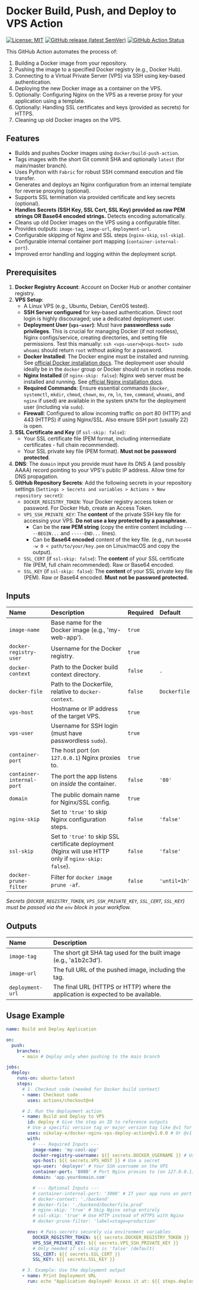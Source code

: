 # Docker Build, Push, and Deploy to VPS Action

[![License: MIT](https://img.shields.io/badge/License-MIT-blue.svg)](LICENSE)
[![GitHub release (latest SemVer)](https://img.shields.io/github/v/release/nikolay-e/docker-nginx-vps-deploy-action)](https://github.com/nikolay-e/docker-nginx-vps-deploy-action/releases)
[![GitHub Action Status](https://github.com/nikolay-e/docker-nginx-vps-deploy-action/actions/workflows/main.yml/badge.svg)](https://github.com/nikolay-e/docker-nginx-vps-deploy-action/actions/workflows/main.yml)

This GitHub Action automates the process of:
1.  Building a Docker image from your repository.
2.  Pushing the image to a specified Docker registry (e.g., Docker Hub).
3.  Connecting to a Virtual Private Server (VPS) via SSH using key-based authentication.
4.  Deploying the new Docker image as a container on the VPS.
5.  Optionally: Configuring Nginx on the VPS as a reverse proxy for your application using a template.
6.  Optionally: Handling SSL certificates and keys (provided as secrets) for HTTPS.
7.  Cleaning up old Docker images on the VPS.

## Features

* Builds and pushes Docker images using `docker/build-push-action`.
* Tags images with the short Git commit SHA and optionally `latest` (for main/master branch).
* Uses Python with `Fabric` for robust SSH command execution and file transfer.
* Generates and deploys an Nginx configuration from an internal template for reverse proxying (optional).
* Supports SSL termination via provided certificate and key secrets (optional).
* **Handles Secrets (SSH Key, SSL Cert, SSL Key) provided as raw PEM strings OR Base64 encoded strings.** Detects encoding automatically.
* Cleans up old Docker images on the VPS using a configurable filter.
* Provides outputs: `image-tag`, `image-url`, `deployment-url`.
* Configurable skipping of Nginx and SSL steps (`nginx-skip`, `ssl-skip`).
* Configurable internal container port mapping (`container-internal-port`).
* Improved error handling and logging within the deployment script.

## Prerequisites

1.  **Docker Registry Account**: Account on Docker Hub or another container registry.
2.  **VPS Setup**:
    * A Linux VPS (e.g., Ubuntu, Debian, CentOS tested).
    * **SSH Server configured** for key-based authentication. Direct root login is highly discouraged; use a dedicated deployment user.
    * **Deployment User (`vps-user`)**: Must have **passwordless `sudo` privileges**. This is crucial for managing Docker (if not rootless), Nginx configs/service, creating directories, and setting file permissions. Test this manually: `ssh <vps-user>@<vps-host> sudo whoami` should return `root` without asking for a password.
    * **Docker Installed**: The Docker engine must be installed and running. See [official Docker installation docs](https://docs.docker.com/engine/install/). The deployment user should ideally be in the `docker` group or Docker should run in rootless mode.
    * **Nginx Installed** (if `nginx-skip: false`): Nginx web server must be installed and running. See [official Nginx installation docs](https://nginx.org/en/docs/install.html).
    * **Required Commands**: Ensure essential commands (`docker`, `systemctl`, `mkdir`, `chmod`, `chown`, `mv`, `rm`, `ln`, `tee`, `command`, `whoami`, and `nginx` if used) are available in the system `$PATH` for the deployment user (including via `sudo`).
    * **Firewall**: Configured to allow incoming traffic on port 80 (HTTP) and 443 (HTTPS) if using Nginx/SSL. Also ensure SSH port (usually 22) is open.
3.  **SSL Certificate and Key** (if `ssl-skip: false`):
    * Your SSL certificate file (PEM format, including intermediate certificates - full chain recommended).
    * Your SSL private key file (PEM format). **Must not be password protected**.
4.  **DNS**: The `domain` input you provide must have its DNS A (and possibly AAAA) record pointing to your VPS's public IP address. Allow time for DNS propagation.
5.  **GitHub Repository Secrets**: Add the following secrets in your repository settings (`Settings > Secrets and variables > Actions > New repository secret`):
    * `DOCKER_REGISTRY_TOKEN`: Your Docker registry access token or password. For Docker Hub, create an Access Token.
    * `VPS_SSH_PRIVATE_KEY`: The **content** of the private SSH key file for accessing your VPS. **Do not use a key protected by a passphrase.**
        * Can be the **raw PEM string** (copy the entire content including `-----BEGIN...` and `-----END...` lines).
        * Can be **Base64 encoded** content of the key file. (e.g., run `base64 -w 0 < path/to/your/key.pem` on Linux/macOS and copy the output).
    * `SSL_CERT` (if `ssl-skip: false`): The **content** of your SSL certificate file (PEM, full chain recommended). Raw or Base64 encoded.
    * `SSL_KEY` (if `ssl-skip: false`): The **content** of your SSL private key file (PEM). Raw or Base64 encoded. **Must not be password protected.**

## Inputs

| Name                    | Description                                                                                           | Required | Default      |
| :---------------------- | :---------------------------------------------------------------------------------------------------- | :------- | :----------- |
| `image-name`            | Base name for the Docker image (e.g., 'my-web-app').                                                  | `true`   |              |
| `docker-registry-user`| Username for the Docker registry.                                                                     | `true`   |              |
| `docker-context`        | Path to the Docker build context directory.                                                           | `false`  | `.`          |
| `docker-file`           | Path to the Dockerfile, relative to `docker-context`.                                                 | `false`  | `Dockerfile` |
| `vps-host`              | Hostname or IP address of the target VPS.                                                             | `true`   |              |
| `vps-user`              | Username for SSH login (must have passwordless `sudo`).                                               | `true`   |              |
| `container-port`        | The host port (on `127.0.0.1`) Nginx proxies to.                                                        | `true`   |              |
| `container-internal-port`| The port the app listens on *inside* the container.                                                   | `false`  | `'80'`       |
| `domain`                | The public domain name for Nginx/SSL config.                                                          | `true`   |              |
| `nginx-skip`            | Set to `'true'` to skip Nginx configuration steps.                                                    | `false`  | `'false'`    |
| `ssl-skip`              | Set to `'true'` to skip SSL certificate deployment (Nginx will use HTTP only if `nginx-skip: false`). | `false`  | `'false'`    |
| `docker-prune-filter`   | Filter for `docker image prune -af`.                                                                  | `false`  | `'until=1h'` |

*Secrets (`DOCKER_REGISTRY_TOKEN`, `VPS_SSH_PRIVATE_KEY`, `SSL_CERT`, `SSL_KEY`) must be passed via the `env` block in your workflow.*

## Outputs

| Name             | Description                                                                  |
| :--------------- | :--------------------------------------------------------------------------- |
| `image-tag`      | The short git SHA tag used for the built image (e.g., 'a1b2c3d').            |
| `image-url`      | The full URL of the pushed image, including the tag.                         |
| `deployment-url` | The final URL (HTTPS or HTTP) where the application is expected to be available. |

## Usage Example

```yaml
name: Build and Deploy Application

on:
  push:
    branches:
      - main # Deploy only when pushing to the main branch

jobs:
  deploy:
    runs-on: ubuntu-latest
    steps:
      # 1. Checkout code (needed for Docker build context)
      - name: Checkout code
        uses: actions/checkout@v4

      # 2. Run the deployment action
      - name: Build and Deploy to VPS
        id: deploy # Give the step an ID to reference outputs
        # Use a specific version tag or major version tag like @v1 for stability
        uses: nikolay-e/docker-nginx-vps-deploy-action@v1.0.0 # Or @v1
        with:
          # --- Required Inputs ---
          image-name: 'my-cool-app'
          docker-registry-username: ${{ secrets.DOCKER_USERNAME }} # Use a secret or your username
          vps-host: ${{ secrets.VPS_HOST }} # Use a secret
          vps-user: 'deployer' # Your SSH username on the VPS
          container-port: '8080' # Port Nginx proxies to (on 127.0.0.1)
          domain: 'app.yourdomain.com'

          # --- Optional Inputs ---
          # container-internal-port: '3000' # If your app runs on port 3000 inside Docker
          # docker-context: './backend'
          # docker-file: './backend/Dockerfile.prod'
          # nginx-skip: 'true' # Skip Nginx setup entirely
          # ssl-skip: 'true' # Use HTTP instead of HTTPS with Nginx
          # docker-prune-filter: 'label=stage=production'

        env: # Pass secrets securely via environment variables
          DOCKER_REGISTRY_TOKEN: ${{ secrets.DOCKER_REGISTRY_TOKEN }}
          VPS_SSH_PRIVATE_KEY: ${{ secrets.VPS_SSH_PRIVATE_KEY }}
          # Only needed if ssl-skip is 'false' (default)
          SSL_CERT: ${{ secrets.SSL_CERT }}
          SSL_KEY: ${{ secrets.SSL_KEY }}

      # 3. Example: Use the deployment output
      - name: Print Deployment URL
        run: echo "Application deployed! Access it at: ${{ steps.deploy.outputs.deployment-url }}"
